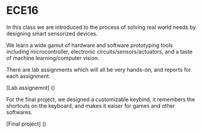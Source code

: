# ECE16

In this class we are introduced to the process of solving real world needs by designing smart sensorized devices. 

We learn a wide gamut of hardware and software prototyping tools including microcontroller, electronic circuits/sensors/actuators, and a taste of machine learning/computer vision. 

There are lab assignments which will all be very hands-on, and reports for each assignment. 

[Lab assignemnt] ()

For the final project, we designed a customizable keybind, it remembers the shortcuts on the keyboard, and makes it eaiser for games and other softwares.

[Final project] ()
